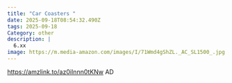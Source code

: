 ```yaml
---
title: "Car Coasters "
date: 2025-09-18T08:54:32.490Z
tags: 2025-09-18
Category: other
description: |
  6.xx
image: https://m.media-amazon.com/images/I/71Wmd4gShZL._AC_SL1500_.jpg
---
```

https://amzlink.to/az0iInnn0tKNw
AD